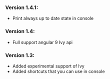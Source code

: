 ### Version 1.4.1:
 - Print always up to date state in console
 
### Version 1.4:
 - Full support angular 9 Ivy api
 
### Version 1.3:
  - Added experimental support of Ivy
  - Added shortcuts that you can use in console
